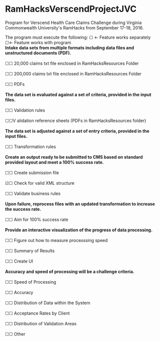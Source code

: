 # RamHacksVerscendProjectJVC

Program for Verscend Health Care Claims Challenge during Virginia Commonwealth University's RamHacks from September 17-18, 2016.

The program must execute the following:
☐ <- Feature works separately ☐<- Feature works with program
<br><b>Intake data sets from multiple formats including data files and unstructured documents (PDF).</b></br>
<br> ☐☐ 20,000 claims txt file enclosed in RamHacksResources Folder</br>
 <br> ☐☐ 200,000 claims txt file enclosed in RamHacksResources Folder</br>
 <br> ☐☐ PDFs</br>
<br><b>The data set is evaluated against a set of criteria, provided in the input files.</b></br>
 <br> ☐☐ Validation rules</br>
 <br> ☐☐V alidation reference sheets (PDFs in RamHacksResources folder)</br>
<br><b>The data set is adjusted against a set of entry criteria, provided in the input files.</b></br>
 <br> ☐☐ Transformation rules</br>
<br><b>Create an output ready to be submitted to CMS based on standard provided layout and meet a 100% success rate.</b></br>
 <br> ☐☐ Create submission file</br>
 <br> ☑☐ Check for valid XML structure</br>
 <br> ☐☐ Validate business rules</br>
<br><b>Upon failure, reprocess files with an updated transformation to increase the success rate.</b></br>
 <br> ☐☐ Aim for 100% success rate</br>
<br><b>Provide an interactive visualization of the progress of data processing.</b></br>
 <br> ☐☐ Figure out how to measure processsing speed</br>
<br>  ☐☐ Summary of Results</br>
 <br> ☐☐ Create UI</br>
<br><b>Accuracy and speed of processing will be a challenge criteria.</b></br>
 <br> ☐☐ Speed of Processing</br>
 <br> ☐☐ Accuracy</br>
 <br> ☐☐ Distribution of Data within the System </br>
 <br> ☐☐ Acceptance Rates by Client</br>
 <br> ☐☐ Distribution of Validation Areas </br>
 <br> ☐☐ Other</br>

